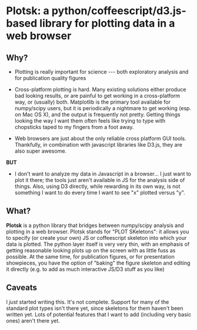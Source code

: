 # Plotsk: a python/coffeescript/d3.js-based library for plotting data in a web browser

## Why?

* Plotting is really important for science --- both exploratory analysis and for publication quality figures

* Cross-platform plotting is hard.  Many existing solutions either produce bad looking results, or are painful to get working in a cross-platform way, or (usually) both.  Matplotlib is the primary tool available for numpy/scipy users, but it is periodically a nightmare to get working (esp. on Mac OS X), and the output is frequently not pretty.  Getting things looking the way I want them often feels like trying to type with chopsticks taped to my fingers from a foot away.

* Web browsers are just about the only reliable cross platform GUI tools.  Thankfully, in combination with javascript libraries like D3.js, they are also super awesome.

**BUT**

* I don't want to analyze my data in Javascript in a browser... I just want to plot it there; the tools just aren't available in JS for the analysis side of things. Also, using D3 directly, while rewarding in its own way, is not something I want to do every time I want to see "x" plotted versus "y".

## What?

**Plotsk** is a python library that bridges between numpy/scipy analysis and plotting in a web browser.  Plotsk stands for "PLOT SKeletons": it allows you to specify (or create your own) JS or coffeescript skeleton into which your data is plotted.  The python layer itself is very very thin, with an emphasis of getting reasonable looking plots up on the screen with as little fuss as possible.  At the same time, for publication figures, or for presentation showpieces, you have the option of "baking" the figure skeleton and editing it directly (e.g. to add as much interactive JS/D3 stuff as you like)


## Caveats

I *just* started writing this.  It's not complete.  Support for many of the standard plot types isn't there yet, since skeletons for them haven't been written yet.  Lots of potential features that I want to add (including very basic ones) aren't there yet.